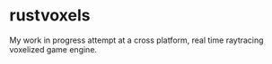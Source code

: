 # rustvoxels

My work in progress attempt at a cross platform, real time raytracing voxelized game engine.
